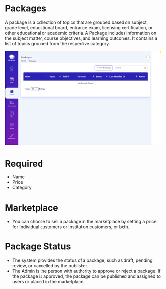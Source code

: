 # Packages
A package is a collection of topics that are grouped based on
subject, grade level, educational board, entrance exam, licensing
certification, or other educational or academic criteria.
A Package includes information on the subject matter, course
objectives, and learning outcomes. It contains a list of topics
grouped from the respective category.

 ![](DeignStudioPacakages.PNG)

# Required
- Name
- Price
- Category

# Marketplace
- You can choose to sell a package in the marketplace by setting a
price for Individual customers or Institution customers, or both.

# Package Status
- The system provides the status of a package, such as draft,
pending review, or cancelled by the publisher.
- The Admin is the person with authority to approve or reject a
package. If the package is approved, the package can be
published and assigned to users or placed in the marketplace.
